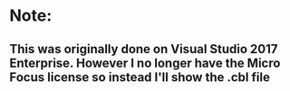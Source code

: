 # Note:
## This was originally done on Visual Studio 2017 Enterprise. However I no longer have the Micro Focus license so instead I'll show the .cbl file
